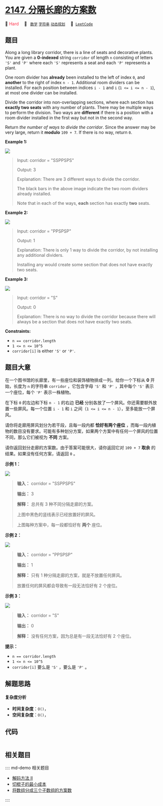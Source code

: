 # [2147. 分隔长廊的方案数](https://leetcode.com/problems/number-of-ways-to-divide-a-long-corridor)

🔴 <font color=#ff334b>Hard</font>&emsp; 🔖&ensp; [`数学`](/leetcode/outline/tag/math.md) [`字符串`](/leetcode/outline/tag/string.md) [`动态规划`](/leetcode/outline/tag/dynamic-programming.md)&emsp; 🔗&ensp;[`LeetCode`](https://leetcode.com/problems/number-of-ways-to-divide-a-long-corridor)


## 题目

Along a long library corridor, there is a line of seats and decorative plants.
You are given a **0-indexed** string `corridor` of length `n` consisting of
letters `'S'` and `'P'` where each `'S'` represents a seat and each `'P'`
represents a plant.

One room divider has **already** been installed to the left of index `0`, and
**another** to the right of index `n - 1`. Additional room dividers can be
installed. For each position between indices `i - 1` and `i` (`1 <= i <= n -
1`), at most one divider can be installed.

Divide the corridor into non-overlapping sections, where each section has
**exactly two seats** with any number of plants. There may be multiple ways to
perform the division. Two ways are **different** if there is a position with a
room divider installed in the first way but not in the second way.

Return _the number of ways to divide the corridor_. Since the answer may be
very large, return it **modulo** `109 + 7`. If there is no way, return `0`.



**Example 1:**

![](https://assets.leetcode.com/uploads/2021/12/04/1.png)

> Input: corridor = "SSPPSPS"
> 
> Output: 3
> 
> Explanation: There are 3 different ways to divide the corridor.
> 
> The black bars in the above image indicate the two room dividers already installed.
> 
> Note that in each of the ways, **each** section has exactly **two** seats.

**Example 2:**

![](https://assets.leetcode.com/uploads/2021/12/04/2.png)

> Input: corridor = "PPSPSP"
> 
> Output: 1
> 
> Explanation: There is only 1 way to divide the corridor, by not installing any additional dividers.
> 
> Installing any would create some section that does not have exactly two seats.

**Example 3:**

![](https://assets.leetcode.com/uploads/2021/12/12/3.png)

> Input: corridor = "S"
> 
> Output: 0
> 
> Explanation: There is no way to divide the corridor because there will always be a section that does not have exactly two seats.

**Constraints:**

  * `n == corridor.length`
  * `1 <= n <= 10^5`
  * `corridor[i]` is either `'S'` or `'P'`.


## 题目大意

在一个图书馆的长廊里，有一些座位和装饰植物排成一列。给你一个下标从 **0**  开始，长度为 `n` 的字符串 `corridor` ，它包含字母
`'S'` 和 `'P'` ，其中每个 `'S'` 表示一个座位，每个 `'P'` 表示一株植物。

在下标 `0` 的左边和下标 `n - 1` 的右边 **已经**  分别各放了一个屏风。你还需要额外放置一些屏风。每一个位置 `i - 1` 和 `i`
之间（`1 <= i <= n - 1`），至多能放一个屏风。

请你将走廊用屏风划分为若干段，且每一段内都 **恰好有两个座位**
，而每一段内植物的数目没有要求。可能有多种划分方案，如果两个方案中有任何一个屏风的位置不同，那么它们被视为 **不同** 方案。

请你返回划分走廊的方案数。由于答案可能很大，请你返回它对 `109 + 7` **取余**  的结果。如果没有任何方案，请返回 `0` 。



**示例 1：**

![](https://assets.leetcode.com/uploads/2021/12/04/1.png)

> 
> 
> 
> 
> 
> **输入：** corridor = "SSPPSPS"
> 
> **输出：** 3
> 
> **解释：** 总共有 3 种不同分隔走廊的方案。
> 
> 上图中黑色的竖线表示已经放置好的屏风。
> 
> 上图每种方案中，每一段都恰好有 **两个**  座位。
> 
> 

**示例 2：**

![](https://assets.leetcode.com/uploads/2021/12/04/2.png)

> 
> 
> 
> 
> 
> **输入：** corridor = "PPSPSP"
> 
> **输出：** 1
> 
> **解释：** 只有 1 种分隔走廊的方案，就是不放置任何屏风。
> 
> 放置任何的屏风都会导致有一段无法恰好有 2 个座位。
> 
> 

**示例 3：**

![](https://assets.leetcode.com/uploads/2021/12/12/3.png)

> 
> 
> 
> 
> 
> **输入：** corridor = "S"
> 
> **输出：** 0
> 
> **解释：** 没有任何方案，因为总是有一段无法恰好有 2 个座位。
> 
> 



**提示：**

  * `n == corridor.length`
  * `1 <= n <= 10^5`
  * `corridor[i]` 要么是 `'S'` ，要么是 `'P'` 。


## 解题思路

#### 复杂度分析

- **时间复杂度**：`O()`，
- **空间复杂度**：`O()`，

## 代码

```javascript

```

## 相关题目

:::: md-demo 相关题目
- [解码方法 II](https://leetcode.com/problems/decode-ways-ii)
- [切棍子的最小成本](https://leetcode.com/problems/minimum-cost-to-cut-a-stick)
- [将数组分成三个子数组的方案数](https://leetcode.com/problems/ways-to-split-array-into-three-subarrays)

::::
